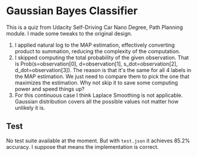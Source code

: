 # Gaussian Bayes Classifier
This is a quiz from Udacity Self-Driving Car Nano Degree, Path Planning module. I made some tweaks to the original design.
1. I applied natural log to the MAP estimation, effectively converting product to summation, reducing the complexity of the computation.
2. I skipped computing the total probability of the given observation. That is Prob(s=observation[0], d=observation[1], s_dot=observation[2], d_dot=observation[3]). The reason is that it's the same for all 4 labels in the MAP estimation. We just need to compare them to pick the one that maximizes the estimation. Why not skip it to save some computing power and speed things up?
3. For this continuous case I think Laplace Smoothing is not applicable. Gaussian distribution covers all the possible values not matter how unlikely it is.

## Test
No test suite available at the moment. But with `test.json` it achieves 85.2% accuracy. I suppose that means the implementation is correct.
